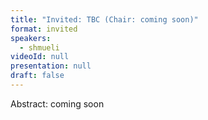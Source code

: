 ```yaml
---
title: "Invited: TBC (Chair: coming soon)"
format: invited
speakers:
  - shmueli
videoId: null
presentation: null
draft: false
---
```

Abstract: coming soon

<!-- fields to use above: -->
<!-- videoId: "Vfl9pPh6ipI" -->
<!-- presentation: "/slides/invited-MargaridaPereira.pdf" -->
